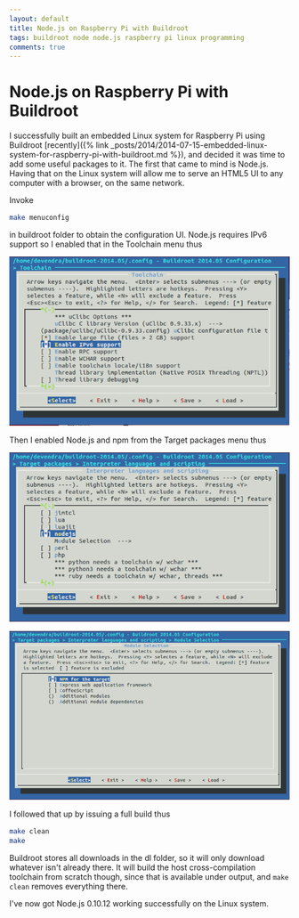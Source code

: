 ```yaml
---
layout: default
title: Node.js on Raspberry Pi with Buildroot
tags: buildroot node node.js raspberry pi linux programming
comments: true
---
```

# Node.js on Raspberry Pi with Buildroot

I successfully built an embedded Linux system for Raspberry Pi using Buildroot [recently]({% link _posts/2014/2014-07-15-embedded-linux-system-for-raspberry-pi-with-buildroot.md %}), and decided it was time to add some useful packages to it. The first that came to mind is Node.js. Having that on the Linux system will allow me to serve an HTML5 UI to any computer with a browser, on the same network.

Invoke

```bash
make menuconfig 
```

in buildroot folder to obtain the configuration UI. Node.js requires IPv6 support so I enabled that in the Toolchain menu thus

![buildroot_ipv6](/assets/img/buildroot-toolchain-ipv6.png)

Then I enabled Node.js and npm from the Target packages menu thus

![buildroot_nodejs](/assets/img/buildroot-packages-nodejs.png)

![buildroot_npm](/assets/img/buildroot-packages-npm.png)

I followed that up by issuing a full build thus

```bash
make clean
make
```

Buildroot stores all downloads in the dl folder, so it will only download whatever isn't already there. It will build the host cross-compilation toolchain from scratch though, since that is available under output, and `make clean` removes everything there.

I've now got Node.js 0.10.12 working successfully on the Linux system.
